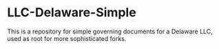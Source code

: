 # LLC-Delaware-Simple
This is a repository for simple governing documents for a Delaware LLC, used as root for more sophisticated forks.
